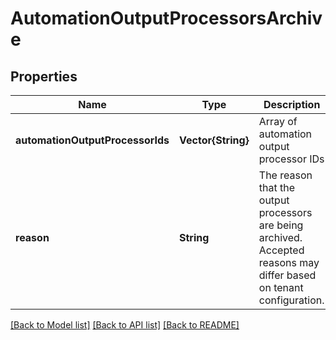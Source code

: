 # AutomationOutputProcessorsArchive


## Properties
Name | Type | Description | Notes
------------ | ------------- | ------------- | -------------
**automationOutputProcessorIds** | **Vector{String}** | Array of automation output processor IDs | [default to nothing]
**reason** | **String** | The reason that the output processors are being archived. Accepted reasons may differ based on tenant configuration.  | [optional] [default to nothing]


[[Back to Model list]](../README.md#models) [[Back to API list]](../README.md#api-endpoints) [[Back to README]](../README.md)


